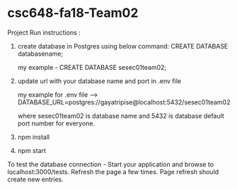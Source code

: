 # csc648-fa18-Team02

Project Run instructions :

1. create database in Postgres using below command:
     CREATE DATABASE databasename;
     
     my example - CREATE DATABASE sesec01team02;
     
2. update url with your database name and port in .env file
 
     my example for .env file --> DATABASE_URL=postgres://gayatripise@localhost:5432/sesec01team02
     
     where sesec01team02 is database name and 5432 is database default port number for everyone.
     
3. npm install

4. npm start
       
       
To test the database connection - Start your application and browse to localhost:3000/tests. Refresh the page a few times. Page refresh should create new entries.
